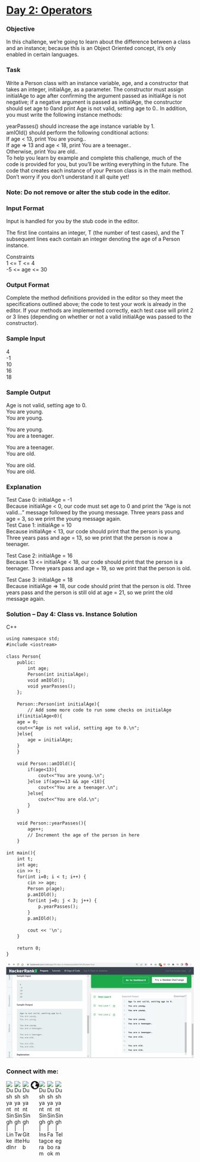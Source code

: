 # [Day 2: Operators](https://www.hackerrank.com)

### Objective
In this challenge, we’re going to learn about the difference between a class and an instance; because this is an Object Oriented concept, it’s only enabled in certain languages. 

### Task
Write a Person class with an instance variable, age, and a constructor that takes an integer, initialAge, as a parameter. The constructor must assign initialAge to age after confirming the argument passed as initialAge is not negative; if a negative argument is passed as initialAge, the constructor should set age to  0and print Age is not valid, setting age to 0.. In addition, you must write the following instance methods:

yearPasses() should increase the age instance variable by 1. <br>
amIOld() should perform the following conditional actions: <br>
If age < 13, print You are young.. <br>
If age => 13 and age < 18, print You are a teenager.. <br>
Otherwise, print You are old.. <br>
To help you learn by example and complete this challenge, much of the code is provided for you, but you’ll be writing everything in the future. The code that creates each instance of your Person class is in the main method. Don’t worry if you don’t understand it all quite yet!

### Note: Do not remove or alter the stub code in the editor.

### Input Format
Input is handled for you by the stub code in the editor. <br>


The first line contains an integer, T (the number of test cases), and the T subsequent lines each contain an integer denoting the age of a Person instance. <br>

Constraints <br>
1 <= T <= 4 <br>
-5 <= age <= 30 <br>

### Output Format
Complete the method definitions provided in the editor so they meet the specifications outlined above; the code to test your work is already in the editor. If your methods are implemented correctly, each test case will print 2 or 3 lines (depending on whether or not a valid initialAge was passed to the constructor).

### Sample Input

4 <br>
-1 <br>
10 <br>
16 <br>
18 <br>

### Sample Output

Age is not valid, setting age to 0. <br>
You are young. <br>
You are young. <br>

You are young. <br>
You are a teenager. <br>
 
You are a teenager. <br>
You are old. <br>

You are old. <br>
You are old. <br>

### Explanation


Test Case 0: initialAge = -1 <br>
Because initialAge < 0, our code must set age to 0 and print the “Age is not valid…” message followed by the young message. Three years pass and age = 3, so we print the young message again.
<br>
Test Case 1: initialAge = 10 <br>
Because initialAge < 13, our code should print that the person is young. Three years pass and age = 13, so we print that the person is now a teenager.

Test Case 2: initialAge = 16 <br>
Because 13 <= initialAge < 18, our code should print that the person is a teenager. Three years pass and age = 19, so we print that the person is old.
<br>

Test Case 3: initialAge = 18 <br>
Because initialAge => 18, our code should print that the person is old. Three years pass and the person is still old at age = 21, so we print the old message again.
<br>

### Solution – Day 4: Class vs. Instance Solution

C++

```
using namespace std;
#include <iostream>

class Person{
    public:
        int age;
        Person(int initialAge);
        void amIOld();
        void yearPasses();
    };

    Person::Person(int initialAge){
        // Add some more code to run some checks on initialAge
    if(initialAge<0){
    age = 0;
    cout<<"Age is not valid, setting age to 0.\n";
    }else{
        age = initialAge;
    }
    }

    void Person::amIOld(){
        if(age<13){
            cout<<"You are young.\n";
        }else if(age>=13 && age <18){
            cout<<"You are a teenager.\n";
        }else{
            cout<<"You are old.\n";
        }
    }

    void Person::yearPasses(){
        age++;
        // Increment the age of the person in here
    }

int main(){
    int t;
	int age;
    cin >> t;
    for(int i=0; i < t; i++) {
    	cin >> age;
        Person p(age);
        p.amIOld();
        for(int j=0; j < 3; j++) {
        	p.yearPasses(); 
        }
        p.amIOld();
      
		cout << '\n';
    }

    return 0;
}
```
![photo](https://github.com/Dushyantsingh-ds/30-Days-of-Code-hackerrank/blob/main/Content/Results/Day4.png)




### Connect with me:

[<img align="left" alt="Dushyant Singh | LinkedIn" width="22px" src="https://cdn.jsdelivr.net/npm/simple-icons@v3/icons/linkedin.svg" />][linkedin]
[<img align="left" alt="Dushyant Singh | Twitter" width="22px" src="https://cdn.jsdelivr.net/npm/simple-icons@v3/icons/twitter.svg" />][twitter]
[<img align="left" alt="Dushyant Singh | GitHub" width="22px" src="https://cdn.jsdelivr.net/npm/simple-icons@v3/icons/medium.svg" />][github]
[<img align="left" alt="Dushyant Singh | Medium" width="22px" src="https://raw.githubusercontent.com/iconic/open-iconic/master/svg/globe.svg" />][medium]
[<img align="left" alt="Dushyant Singh | Instagram" width="22px" src="https://cdn.jsdelivr.net/npm/simple-icons@v3/icons/instagram.svg" />][instagram]
[<img align="left" alt="Dushyant Singh | Facebook" width="22px" src="https://cdn.jsdelivr.net/npm/simple-icons@v3/icons/facebook.svg" />][facebook]
[<img align="left" alt="Dushyant Singh | Telegram" width="22px" src="https://cdn.jsdelivr.net/npm/simple-icons@v3/icons/telegram.svg" />][telegram]

<br />

[medium]: https://dushyantsingh-ds.medium.com/
[linkedin]: https://linkedin.com/in/dushyantsingh-ds/
[instagram]: https://www.instagram.com/dushyantsingh.ds/
[twitter]: https://twitter.com/dushyantsingh_d
[facebook]: https://www.facebook.com/dushyantsingh.india
[github]: https://github.com/Dushyantsingh-ds
[telegram]: https://t.me/dushyantsingh_d
